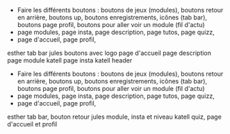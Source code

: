 
- Faire les différents boutons : boutons de jeux (modules), boutons retour en arrière, boutons up, boutons enregistrements, icônes (tab bar), boutons page profil, boutons pour aller voir un module (fil d'actu)
- page modules, page insta, page description, page tutos, page quizz,
- page d'accueil, page profil, 

esther tab bar
jules boutons avec logo
page d'accueil 
page description
page module
katell page insta
katell header

- Faire les différents boutons : boutons de jeux (modules), boutons retour en arrière, boutons up, boutons enregistrements, icônes (tab bar), boutons page profil, boutons pour aller voir un module (fil d'actu)
- page modules, page insta, page description, page tutos, page quizz,
- page d'accueil, page profil, 

esther tab bar, bouton retour
jules module, insta et niveau
katell quiz, page d'accueil et profil
